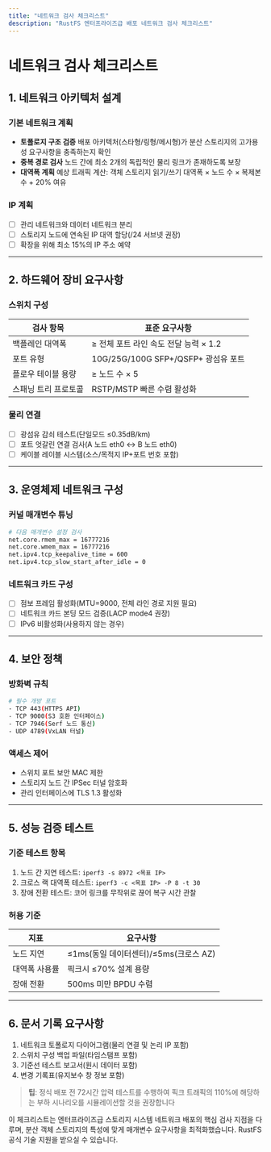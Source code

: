 ```yaml
---
title: "네트워크 검사 체크리스트"
description: "RustFS 엔터프라이즈급 배포 네트워크 검사 체크리스트"
---
```


# 네트워크 검사 체크리스트

## 1. 네트워크 아키텍처 설계

### 기본 네트워크 계획
- **토폴로지 구조 검증**
 배포 아키텍처(스타형/링형/메시형)가 분산 스토리지의 고가용성 요구사항을 충족하는지 확인
- **중복 경로 검사**
 노드 간에 최소 2개의 독립적인 물리 링크가 존재하도록 보장
- **대역폭 계획**
 예상 트래픽 계산: 객체 스토리지 읽기/쓰기 대역폭 × 노드 수 × 복제본 수 + 20% 여유

### IP 계획
- [ ] 관리 네트워크와 데이터 네트워크 분리
- [ ] 스토리지 노드에 연속된 IP 대역 할당(/24 서브넷 권장)
- [ ] 확장을 위해 최소 15%의 IP 주소 예약

---

## 2. 하드웨어 장비 요구사항
### 스위치 구성
| 검사 항목 | 표준 요구사항 |
|--------|----------|
| 백플레인 대역폭 | ≥ 전체 포트 라인 속도 전달 능력 × 1.2 |
| 포트 유형 | 10G/25G/100G SFP+/QSFP+ 광섬유 포트 |
| 플로우 테이블 용량 | ≥ 노드 수 × 5 |
| 스패닝 트리 프로토콜 | RSTP/MSTP 빠른 수렴 활성화 |

### 물리 연결
- [ ] 광섬유 감쇠 테스트(단일모드 ≤0.35dB/km)
- [ ] 포트 엇갈린 연결 검사(A 노드 eth0 ↔ B 노드 eth0)
- [ ] 케이블 레이블 시스템(소스/목적지 IP+포트 번호 포함)

---

## 3. 운영체제 네트워크 구성
### 커널 매개변수 튜닝
```bash
# 다음 매개변수 설정 검사
net.core.rmem_max = 16777216
net.core.wmem_max = 16777216
net.ipv4.tcp_keepalive_time = 600
net.ipv4.tcp_slow_start_after_idle = 0
```

### 네트워크 카드 구성
- [ ] 점보 프레임 활성화(MTU=9000, 전체 라인 경로 지원 필요)
- [ ] 네트워크 카드 본딩 모드 검증(LACP mode4 권장)
- [ ] IPv6 비활성화(사용하지 않는 경우)

---

## 4. 보안 정책
### 방화벽 규칙
```bash
# 필수 개방 포트
- TCP 443(HTTPS API)
- TCP 9000(S3 호환 인터페이스)
- TCP 7946(Serf 노드 통신)
- UDP 4789(VxLAN 터널)
```

### 액세스 제어
- 스위치 포트 보안 MAC 제한
- 스토리지 노드 간 IPSec 터널 암호화
- 관리 인터페이스에 TLS 1.3 활성화

---

## 5. 성능 검증 테스트
### 기준 테스트 항목
1. 노드 간 지연 테스트: `iperf3 -s 8972 <목표 IP>`
2. 크로스 랙 대역폭 테스트: `iperf3 -c <목표 IP> -P 8 -t 30`
3. 장애 전환 테스트: 코어 링크를 무작위로 끊어 복구 시간 관찰

### 허용 기준
| 지표 | 요구사항 |
|------|--------|
| 노드 지연 | ≤1ms(동일 데이터센터)/≤5ms(크로스 AZ) |
| 대역폭 사용률 | 픽크시 ≤70% 설계 용량 |
| 장애 전환 | 500ms 미만 BPDU 수렴 |

---

## 6. 문서 기록 요구사항
1. 네트워크 토폴로지 다이어그램(물리 연결 및 논리 IP 포함)
2. 스위치 구성 백업 파일(타임스탬프 포함)
3. 기준선 테스트 보고서(원시 데이터 포함)
4. 변경 기록표(유지보수 창 정보 포함)

> **팁**: 정식 배포 전 72시간 압력 테스트를 수행하여 픽크 트래픽의 110%에 해당하는 부하 시나리오를 시뮬레이션할 것을 권장합니다

이 체크리스트는 엔터프라이즈급 스토리지 시스템 네트워크 배포의 핵심 검사 지점을 다루며, 분산 객체 스토리지의 특성에 맞게 매개변수 요구사항을 최적화했습니다. RustFS 공식 기술 지원을 받으실 수 있습니다.
